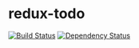 # redux-todo

[![Build Status](https://travis-ci.org/vergilius/redux-todo)](https://travis-ci.org/vergilius/redux-todo)
[![Dependency Status](https://david-dm.org/vergilius/redux-todo.svg)](https://david-dm.org/vergilius/redux-todo.svg)